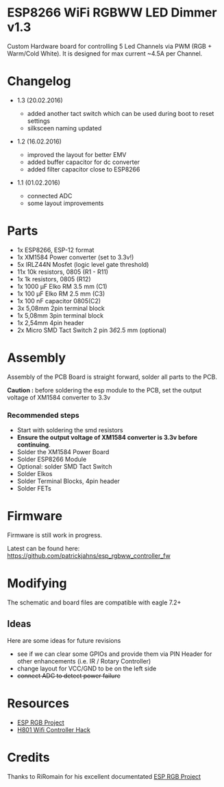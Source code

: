 # ESP8266 WiFi RGBWW LED Dimmer v1.3
Custom Hardware board for controlling 5 Led Channels via PWM (RGB + Warm/Cold White). It is designed for max current ~4.5A per Channel.

# Changelog

* 1.3 (20.02.2016)
  * added another tact switch which can be used during boot to reset settings
  * silksceen naming updated 

* 1.2 (16.02.2016)
  * improved the layout for better EMV
  * added buffer capacitor for dc converter
  * added filter capacitor close to ESP8266
  
* 1.1 (01.02.2016)
  * connected ADC 
  * some layout improvements

  
# Parts
- 1x ESP8266, ESP-12 format
- 1x XM1584 Power converter (set to 3.3v!)
- 5x IRLZ44N Mosfet (logic level gate threshold)
- 11x 10k resistors, 0805 (R1 - R11)
- 1x 1k resistors, 0805 (R12)
- 1x 1000 µF Elko RM 3.5 mm (C1) 
- 1x 100 µF Elko RM 2.5 mm (C3)
- 1x 100 nF capacitor 0805(C2)
- 3x 5,08mm 2pin terminal block
- 1x 5,08mm 3pin terminal block
- 1x 2,54mm 4pin header
- 2x Micro SMD Tact Switch 2 pin 3*6*2.5 mm (optional)


# Assembly
Assembly of the PCB Board is straight forward, solder all parts to the PCB.

__Caution :__ before soldering the esp module to the PCB, set the output voltage of XM1584 converter  to 3.3v


### Recommended steps
- Start with soldering the smd resistors
- __Ensure the output voltage of XM1584 converter is 3.3v before continuing__. 
- Solder the XM1584 Power Board 
- Solder ESP8266 Module 
- Optional: solder SMD Tact Switch
- Solder Elkos
- Solder Terminal Blocks, 4pin header 
- Solder FETs


# Firmware
Firmware is still work in progress.

Latest can be found here:
https://github.com/patrickjahns/esp_rgbww_controller_fw


# Modifying
The schematic and board files are compatible with eagle 7.2+


## Ideas
Here are some ideas for future revisions
- see if we can clear some GPIOs and provide them via PIN Header for other enhancements (i.e. IR / Rotary Controller) 
- change layout for VCC/GND to be on the left side
- ~~connect ADC to detect power failure~~ 


# Resources
* [ESP RGB Project](https://github.com/RiRomain/esp-dimmer-hardware)
* [H801 Wifi Controller Hack](http://chaozlabs.blogspot.de/2015/08/esp8266-in-wild-wifi-led-controller-hack.html)


# Credits
Thanks to RiRomain for his excellent documentated [ESP RGB Project](https://github.com/RiRomain/esp-dimmer-hardware)
